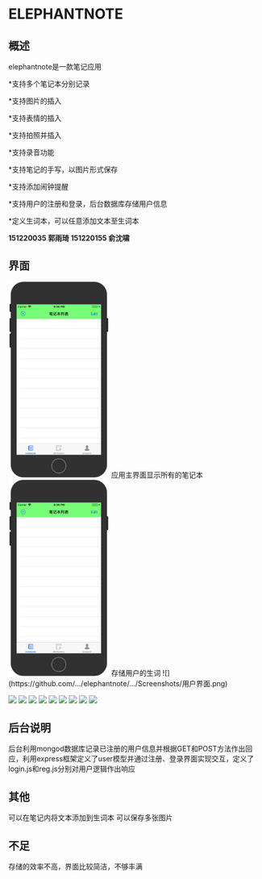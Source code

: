 ELEPHANTNOTE
==

概述
--
elephantnote是一款笔记应用

*支持多个笔记本分别记录

*支持图片的插入

*支持表情的插入

*支持拍照并插入

*支持录音功能

*支持笔记的手写，以图片形式保存

*支持添加闹钟提醒

*支持用户的注册和登录，后台数据库存储用户信息

*定义生词本，可以任意添加文本至生词本

**151220035 郭雨琦 151220155 俞沈啸**

界面
--
<img src="Screenshots/首页.png" width="200">
应用主界面显示所有的笔记本
<img src="Screenshots/首页.png" width="200">
存储用户的生词
![](https://github.com/.../elephantnote/.../Screenshots/用户界面.png)

![](https://github.com/.../elephantnote/.../Screenshots/登录异常1.png)
![](https://github.com/.../elephantnote/.../Screenshots/登录异常2.png)
![](https://github.com/.../elephantnote/.../Screenshots/注册异常1.png)
![](https://github.com/.../elephantnote/.../Screenshots/注册异常2.png)
![](https://github.com/.../elephantnote/.../Screenshots/注册异常3.png)
![](https://github.com/.../elephantnote/.../Screenshots/新建笔记.png)
![](https://github.com/.../elephantnote/.../Screenshots/添加图片.png)
![](https://github.com/.../elephantnote/.../Screenshots/手写.png)
![](https://github.com/.../elephantnote/.../Screenshots/加入生词本.png)

后台说明
--
后台利用mongod数据库记录已注册的用户信息并根据GET和POST方法作出回应，利用express框架定义了user模型并通过注册、登录界面实现交互，定义了login.js和reg.js分别对用户逻辑作出响应

其他
--
可以在笔记内将文本添加到生词本
可以保存多张图片

不足
--
存储的效率不高，界面比较简洁，不够丰满
